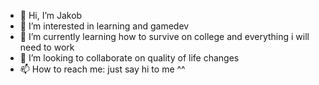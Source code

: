 - 👋 Hi, I’m Jakob
- 👀 I’m interested in learning and gamedev
- 🌱 I’m currently learning how to survive on college and everything i will need to work 
- 💞️ I’m looking to collaborate on quality of life changes
- 📫 How to reach me: just say hi to me ^^

<!---
ThePhaseless/ThePhaseless is a ✨ special ✨ repository because its `README.md` (this file) appears on your GitHub profile.
You can click the Preview link to take a look at your changes.
--->
